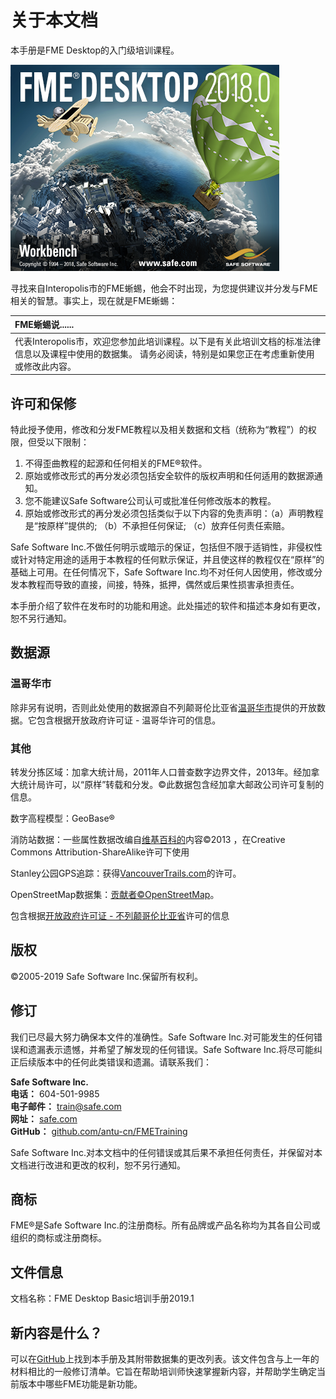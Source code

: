 # 关于本文档

本手册是FME Desktop的入门级培训课程。

[![](../.gitbook/assets/img0.0.fmeaboutscreen.png)](https://github.com/safesoftware/FMETraining/blob/Desktop-Basic-2018/DesktopBasic0Introduction/Images/Img0.0.FMEAboutScreen.png)

寻找来自Interopolis市的FME蜥蜴，他会不时出现，为您提供建议并分发与FME相关的智慧。事实上，现在就是FME蜥蜴：

| FME蜥蜴说...... |
| :--- |
|  代表Interopolis市，欢迎您参加此培训课程。以下是有关此培训文档的标准法律信息以及课程中使用的数据集。  请务必阅读，特别是如果您正在考虑重新使用或修改此内容。 |

## 许可和保修

特此授予使用，修改和分发FME教程以及相关数据和文档（统称为“教程”）的权限，但受以下限制：

1. 不得歪曲教程的起源和任何相关的FME®软件。
2. 原始或修改形式的再分发必须包括安全软件的版权声明和任何适用的数据源通知。
3. 您不能建议Safe Software公司认可或批准任何修改版本的教程。
4. 原始或修改形式的再分发必须包括类似于以下内容的免责声明：（a）声明教程是“按原样”提供的; （b）不承担任何保证; （c）放弃任何责任索赔。

Safe Software Inc.不做任何明示或暗示的保证，包括但不限于适销性，非侵权性或针对特定用途的适用于本教程的任何默示保证，并且使这样的教程仅在“原样”的基础上可用。在任何情况下，Safe Software Inc.均不对任何人因使用，修改或分发本教程而导致的直接，间接，特殊，抵押，偶然或后果性损害承担责任。

本手册介绍了软件在发布时的功能和用途。此处描述的软件和描述本身如有更改，恕不另行通知。

## 数据源

### 温哥华市

除非另有说明，否则此处使用的数据源自不列颠哥伦比亚省[温哥华市](http://data.vancouver.ca/)提供的开放数据。它包含根据开放政府许可证 - 温哥华许可的信息。

### 其他

转发分拣区域：加拿大统计局，2011年人口普查数字边界文件，2013年。经加拿大统计局许可，以“原样”转载和分发。©此数据包含经加拿大邮政公司许可复制的信息。

数字高程模型：GeoBase®

消防站数据：一些属性数据改编自[维基百科的](https://en.wikipedia.org/wiki/Vancouver_Fire_and_Rescue_Services)内容©2013 ，在Creative Commons Attribution-ShareAlike许可下使用

Stanley公园GPS追踪：获得[VancouverTrails.com](http://www.vancouvertrails.com/trails/stanley-park/)的许可。

OpenStreetMap数据集：[贡献者©OpenStreetMap](https://www.openstreetmap.org/copyright)。

包含根据[开放政府许可证 - 不列颠哥伦比亚省](https://www2.gov.bc.ca/gov/content/data/open-data/open-government-license-bc)许可的信息

## 版权

©2005-2019 Safe Software Inc.保留所有权利。

## 修订

我们已尽最大努力确保本文件的准确性。Safe Software Inc.对可能发生的任何错误和遗漏表示遗憾，并希望了解发现的任何错误。Safe Software Inc.将尽可能纠正后续版本中的任何此类错误和遗漏。请联系我们：

**Safe Software Inc.**  
 **电话：** 604-501-9985  
 **电子邮件：** [train@safe.com](mailto:train@safe.com)  
 **网址：** [safe.com](http://www.safe.com/)  
 **GitHub：** [github.com/antu-cn/FMETraining](https://github.com/antu-cn/FMETraining)  


Safe Software Inc.对本文档中的任何错误或其后果不承担任何责任，并保留对本文档进行改进和更改的权利，恕不另行通知。

## 商标

FME®是Safe Software Inc.的注册商标。所有品牌或产品名称均为其各自公司或组织的商标或注册商标。

## 文件信息

文档名称：FME Desktop Basic培训手册2019.1

## 新内容是什么？

可以在[GitHub](https://github.com/antu-cn/FMETraining/blob/Desktop-Basic-2019/WhatsNew.md)上找到本手册及其附带数据集的更改列表。该文件包含与上一年的材料相比的一般修订清单。它旨在帮助培训师快速掌握新内容，并帮助学生确定当前版本中哪些FME功能是新功能。

